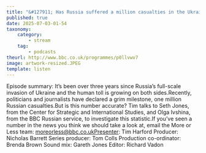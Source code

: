 ```yaml
---
title: "&#127911; Has Russia suffered a million casualties in the Ukraine war?"
published: true
date: 2025-07-03-01-54
taxonomy:
    category:
        - stream
    tag:
        - podcasts
theurl: http://www.bbc.co.uk/programmes/p0llvwv7
image: artwork-resized.JPEG
template: listen
---
```


Episode summary: It&rsquo;s been over three years since Russia&rsquo;s full-scale invasion of Ukraine and the human toll is growing on both sides.Recently, politicians and journalists have declared a grim milestone, one million Russian casualties.But is this number accurate? Tim talks to Seth Jones, from the Center for Strategic and International Studies, and Olga Ivshina, from the BBC Russian service, to investigate this statistic.If you&rsquo;ve seen a number in the news you think we should take a look at, email the More or Less team: moreorless@bbc.co.ukPresenter: Tim Harford Producer: Nicholas Barrett Series producer: Tom Colls Production co-ordinator: Brenda Brown Sound mix: Gareth Jones Editor: Richard Vadon
